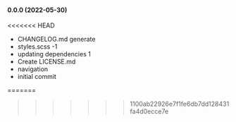 #### 0.0.0 (2022-05-30)

<<<<<<< HEAD
- CHANGELOG.md generate
- styles.scss -1
- updating dependencies 1
- Create LICENSE.md
- navigation
- initial commit


=======
>>>>>>> 1100ab22926e7f1fe6db7dd128431fa4d0ecce7e
